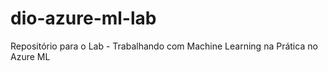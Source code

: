 # dio-azure-ml-lab
Repositório para o Lab - Trabalhando com Machine Learning na Prática no Azure ML
